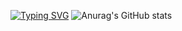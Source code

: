 <a href="https://git.io/typing-svg"><img src="https://readme-typing-svg.demolab.com?font=Fira+Code&size=27&duration=1800&pause=1000&color=F79385&background=FFF5F100&multiline=true&width=520&height=88&lines=patience+is+key+in+life;耐+心+是+生+活+的+关+键" alt="Typing SVG" /></a>
![Anurag's GitHub stats](https://github-readme-stats.vercel.app/api?username=HOWILLMAKEIT)


